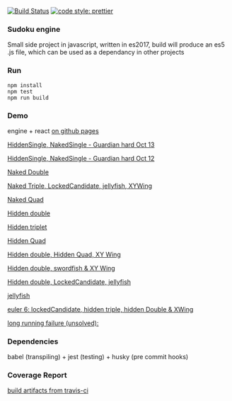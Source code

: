 [![Build Status](https://travis-ci.org/bmdoherty/sudoku.svg?branch=master)](https://travis-ci.org/bmdoherty/sudoku)
[![code style: prettier](https://img.shields.io/badge/code_style-prettier-ff69b4.svg?style=flat-square)](https://github.com/prettier/prettier)

### Sudoku engine
Small side project in javascript, written in es2017, build will produce an es5 .js file, which can be used as a dependancy in other projects

### Run
````
npm install
npm test
npm run build 
````

### Demo
engine + react [on github pages](https://bmdoherty.github.io/sudoku-react/)

[HiddenSingle, NakedSingle - Guardian hard Oct 13](https://bmdoherty.github.io/sudoku-react/#000000000007020400008504900009000800510080027000203000000000000435000196180000054)

[HiddenSingle, NakedSingle - Guardian hard Oct 12](https://bmdoherty.github.io/sudoku-react/#000000003089000060060078000000030006004500290006000014000020001070085000500403800)

[Naked Double](https://bmdoherty.github.io/sudoku-react/#400270600798156234020840007237468951849531726561792843082015479070024300004087002)

[Naked Triple, LockedCandidate, jellyfish, XYWing](https://bmdoherty.github.io/sudoku-react/#600802735702356940300407062100975024200183079079624003400560207067240300920738406)

[Naked Quad](https://bmdoherty.github.io/sudoku-react/#624900000739100008815004000400009370300040006591003002900400200100296004248357169)

[Hidden double](https://bmdoherty.github.io/sudoku-react/#049132000081479000327685914096051800075028000038046005853267000712894563964513000)

[Hidden triplet](https://bmdoherty.github.io/sudoku-react/#400000005000200700001000608009102300302097000070060000020051006086030000500009000)

[Hidden Quad](https://bmdoherty.github.io/sudoku-react/#000374200000082040000000000000030826600090004805046970547020009000000405010450702)

[Hidden double, Hidden Quad, XY Wing](https://bmdoherty.github.io/sudoku-react/#632145978810090004040080010000850000160274000000960000481529060753416009296738040)

[Hidden double, swordfish & XY Wing](https://bmdoherty.github.io/sudoku-react/#195367248078050369306098157003780590709005006584906710832549671907013025051072900)

[Hidden double, LockedCandidate, jellyfish](https://bmdoherty.github.io/sudoku-react/#204103580000020341103485600732954168005010900619832400001508200300240000026300004)

[jellyfish](https://bmdoherty.github.io/sudoku-react/#200000003080030050003402100001205400000090000009308600002506900090020070400000001)

[euler 6: lockedCandidate, hidden triple, hidden Double & XWing](https://bmdoherty.github.io/sudoku-react/#043080250600000000000001094900004070000608000010200003820500000000000005034090710)

[long running failure (unsolved): ](https://bmdoherty.github.io/sudoku-react/#024000000000007100090000000000000084000075000600030000000400029000200300100000000)

### Dependencies
babel (transpiling) + jest (testing) + husky (pre commit hooks)

### Coverage Report
[build artifacts from travis-ci](https://bmdoherty.github.io/sudoku/)
